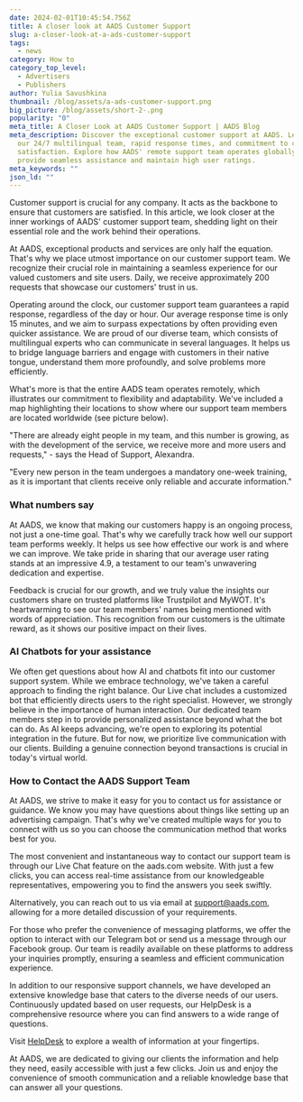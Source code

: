 ```yaml
---
date: 2024-02-01T10:45:54.756Z
title: A closer look at AADS Customer Support
slug: a-closer-look-at-a-ads-customer-support
tags:
  - news
category: How to
category_top_level:
  - Advertisers
  - Publishers
author: Yulia Savushkina
thumbnail: /blog/assets/a-ads-customer-support.png
big_picture: /blog/assets/short-2-.png
popularity: "0"
meta_title: A Closer Look at AADS Customer Support | AADS Blog
meta_description: Discover the exceptional customer support at AADS. Learn about
  our 24/7 multilingual team, rapid response times, and commitment to customer
  satisfaction. Explore how AADS' remote support team operates globally to
  provide seamless assistance and maintain high user ratings.
meta_keywords: ""
json_ld: ""
---
```

Customer support is crucial for any company. It acts as the backbone to ensure that customers are satisfied. In this article, we look closer at the inner workings of AADS' customer support team, shedding light on their essential role and the work behind their operations.

At AADS, exceptional products and services are only half the equation. That's why we place utmost importance on our customer support team. We recognize their crucial role in maintaining a seamless experience for our valued customers and site users. Daily, we receive approximately 200 requests that showcase our customers' trust in us.

Operating around the clock, our customer support team guarantees a rapid response, regardless of the day or hour. Our average response time is only 15 minutes, and we aim to surpass expectations by often providing even quicker assistance. We are proud of our diverse team, which consists of multilingual experts who can communicate in several languages. It helps us to bridge language barriers and engage with customers in their native tongue, understand them more profoundly, and solve problems more efficiently. 

What's more is that the entire AADS team operates remotely, which illustrates our commitment to flexibility and adaptability. We've included a map highlighting their locations to show where our support team members are located worldwide (see picture below).

"There are already eight people in my team, and this number is growing, as with the development of the service, we receive more and more users and requests," - says the Head of Support, Alexandra.

"Every new person in the team undergoes a mandatory one-week training, as it is important that clients receive only reliable and accurate information."

### What numbers say

At AADS, we know that making our customers happy is an ongoing process, not just a one-time goal. That's why we carefully track how well our support team performs weekly. It helps us see how effective our work is and where we can improve. We take pride in sharing that our average user rating stands at an impressive 4.9, a testament to our team's unwavering dedication and expertise.

Feedback is crucial for our growth, and we truly value the insights our customers share on trusted platforms like Trustpilot and MyWOT. It's heartwarming to see our team members' names being mentioned with words of appreciation. This recognition from our customers is the ultimate reward, as it shows our positive impact on their lives.

### AI Chatbots for your assistance

We often get questions about how AI and chatbots fit into our customer support system. While we embrace technology, we've taken a careful approach to finding the right balance. Our Live chat includes a customized bot that efficiently directs users to the right specialist. However, we strongly believe in the importance of human interaction. Our dedicated team members step in to provide personalized assistance beyond what the bot can do. As AI keeps advancing, we're open to exploring its potential integration in the future. But for now, we prioritize live communication with our clients. Building a genuine connection beyond transactions is crucial in today's virtual world.

### How to Contact the AADS Support Team

At AADS, we strive to make it easy for you to contact us for assistance or guidance. We know you may have questions about things like setting up an advertising campaign. That's why we've created multiple ways for you to connect with us so you can choose the communication method that works best for you.

The most convenient and instantaneous way to contact our support team is through our Live Chat feature on the aads.com website. With just a few clicks, you can access real-time assistance from our knowledgeable representatives, empowering you to find the answers you seek swiftly.

Alternatively, you can reach out to us via email at [support@aads.com](mailto:support@aads.com), allowing for a more detailed discussion of your requirements.

For those who prefer the convenience of messaging platforms, we offer the option to interact with our Telegram bot or send us a message through our Facebook group. Our team is readily available on these platforms to address your inquiries promptly, ensuring a seamless and efficient communication experience.

In addition to our responsive support channels, we have developed an extensive knowledge base that caters to the diverse needs of our users. Continuously updated based on user requests, our HelpDesk is a comprehensive resource where you can find answers to a wide range of questions. 

Visit [HelpDesk](https://help.a-ads.com/en/) to explore a wealth of information at your fingertips.

At AADS, we are dedicated to giving our clients the information and help they need, easily accessible with just a few clicks. Join us and enjoy the convenience of smooth communication and a reliable knowledge base that can answer all your questions.
